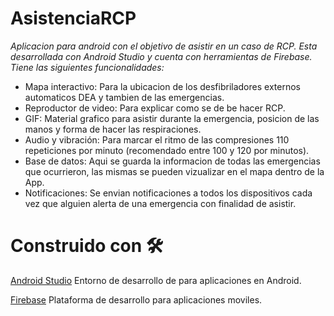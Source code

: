 # AsistenciaRCP

_Aplicacion para android con el objetivo de asistir en un caso de RCP.
Esta desarrollada con Android Studio y cuenta con herramientas de Firebase.
Tiene las siguientes funcionalidades:_

* Mapa interactivo: Para la ubicacion de los desfibriladores externos automaticos DEA y tambien de las emergencias.
* Reproductor de video: Para explicar como se de be hacer RCP.
* GIF: Material grafico para asistir durante la emergencia, posicion de las manos y forma de hacer las respiraciones.
* Audio y vibración: Para marcar el ritmo de las compresiones 110 repeticiones por minuto (recomendado entre 100 y 120 por minutos).
* Base de datos: Aqui se guarda la informacion de todas las emergencias que ocurrieron, las mismas se pueden vizualizar en el mapa dentro de la App.
* Notificaciones: Se envian notificaciones a todos los dispositivos cada vez que alguien alerta de una emergencia con finalidad de asistir.

# Construido con 🛠️
[Android Studio](https://developer.android.com/studio) Entorno de desarrollo de para aplicaciones en Android.

[Firebase](https://firebase.google.com/) Plataforma de desarrollo para aplicaciones moviles. 
